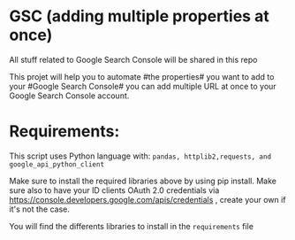 # GSC (adding multiple properties at once)
All stuff related to Google Search Console will be shared in this repo


This projet will help you to automate #the properties# you want to add to your #Google Search Console# you can add multiple URL at once to your Google Search Console account.  


# Requirements:  

This script uses Python language with: ```pandas, httplib2,requests, and google_api_python_client```

Make sure to install the required libraries above by using pip install.  Make sure also to have your ID clients OAuth 2.0 credentials via https://console.developers.google.com/apis/credentials , create your own if it's not the case.


You will find the differents libraries to install in the ```requirements``` file
